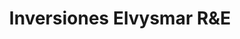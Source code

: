 ---
title: "Inversiones Elvysmar R&E"
url: /ciudad-guayana-puerto-ordaz/inversiones-elvysmar-runde/
shop: carnicero
---